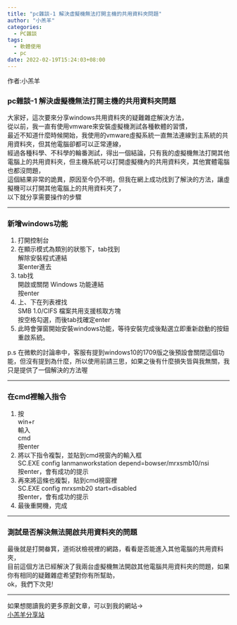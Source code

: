 ```yaml
---  
title: "pc雜談-1 解決虛擬機無法打開主機的共用資料夾問題"  
author: "小羔羊"  
categories: 
  - PC雜談
tags: 
  - 軟體使用
  - pc
date: 2022-02-19T15:24:03+08:00  
---  
```

  
  作者:小羔羊  
  
  
### pc雜談-1 解決虛擬機無法打開主機的共用資料夾問題  
  
大家好，這次要來分享windows共用資料夾的疑難雜症解決方法，  
從以前，我一直有使用vmware來安裝虛擬機測試各種軟體的習慣，  
最近不知道什麼時候開始，我使用的vmware虛擬系統一直無法連線到主系統的共用資料夾，但其他電腦卻都可以正常連線，  
經過各種科學、不科學的輪番測試，得出一個結論，只有我的虛擬機無法打開其他電腦上的共用資料夾，但主機系統可以打開虛擬機內的共用資料夾，其他實體電腦也都沒問題，  
這個結果非常的詭異，原因至今仍不明，但我在網上成功找到了解決的方法，讓虛擬機可以打開其他電腦上的共用資料夾了，  
以下就分享需要操作的步驟  
  
---  
  
### 新增windows功能  
  
1. 打開控制台  
1. 在顯示模式為類別的狀態下，tab找到  
解除安裝程式連結  
案enter進去  
1. tab找  
開啟或關閉 Windows 功能連結  
按enter  
1. 上、下在列表裡找  
SMB 1.0/CIFS 檔案共用支援核取方塊  
按空格勾選，而後tab找確定enter  
1. 此時會彈窗開始安裝windows功能，等待安裝完成後點選立即重新啟動的按鈕重啟系統。  
  
p.s 在微軟的討論串中，客服有提到windows10的1709版之後預設會關閉這個功能，但沒有提到為什麼，所以使用前請三思，如果之後有什麼損失皆與我無關，我只是提供了一個解決的方法喔  
  
---  
  
### 在cmd裡輸入指令  
  
  
1. 按  
win+r  
輸入  
cmd  
按enter  
1. 將以下指令複製，並貼到cmd視窗內的輸入框  
SC.EXE config lanmanworkstation depend=bowser/mrxsmb10/nsi  
按enter，會有成功的提示  
1. 再來將這條也複製，貼到cmd視窗裡  
SC.EXE config mrxsmb20 start=disabled  
按enter，會有成功的提示  
1. 最後重開機，完成  
  
  
---  
  
### 測試是否解決無法開啟共用資料夾的問題  
  
最後就是打開畚箕，道術狀檢視裡的網路，看看是否能進入其他電腦的共用資料夾，  
目前這個方法已經解決了我兩台虛擬機無法開啟其他電腦共用資料夾的問題，如果你有相同的疑難雜症希望對你有所幫助，  
ok，我們下次見!  
  
  
---  
  
如果想閱讀我的更多原創文章，可以到我的網站→  
[小羔羊分享站](https://lamb.tw/)